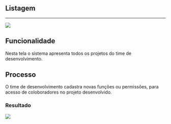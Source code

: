 ## Listagem

---

![](http://developers.connectparts.com.br/imagens/tiAdminProjetosListagem.png)

## Funcionalidade

Nesta tela o sistema apresenta todos os projetos do time de desenvolvimento.

## Processo

O time de desenvolvimento cadastra novas funções ou permissões, para acesso de coloboradores no projeto desenvolvido. 

### Resultado

![](http://developers.connectparts.com.br/imagens/tiAdminProjetosListagemResultado.png)

